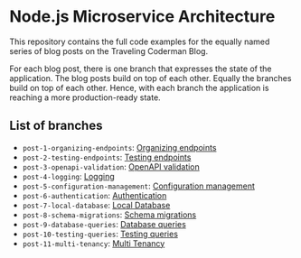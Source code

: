 # Node.js Microservice Architecture

This repository contains the full code examples for the equally named series of blog posts on the Traveling Coderman Blog.

For each blog post, there is one branch that expresses the state of the application.
The blog posts build on top of each other.
Equally the branches build on top of each other.
Hence, with each branch the application is reaching a more production-ready state.

## List of branches

- `post-1-organizing-endpoints`: [Organizing endpoints](https://traveling-coderman.net/code/node-architecture/organizing-endpoints/)
- `post-2-testing-endpoints`: [Testing endpoints](https://traveling-coderman.net/code/node-architecture/testing-endpoints/)
- `post-3-openapi-validation`: [OpenAPI validation](https://traveling-coderman.net/code/node-architecture/openapi-input-validation/)
- `post-4-logging`: [Logging](https://traveling-coderman.net/code/node-architecture/logging/)
- `post-5-configuration-management`: [Configuration management](https://traveling-coderman.net/code/node-architecture/configuration-management/)
- `post-6-authentication`: [Authentication](https://traveling-coderman.net/code/node-architecture/authentication/)
- `post-7-local-database`: [Local Database](https://traveling-coderman.net/code/node-architecture/local-database/)
- `post-8-schema-migrations`: [Schema migrations](https://traveling-coderman.net/code/node-architecture/schema-migrations/)
- `post-9-database-queries`: [Database queries](https://traveling-coderman.net/code/node-architecture/database-queries/)
- `post-10-testing-queries`: [Testing queries](https://traveling-coderman.net/code/node-architecture/testing-queries/)
- `post-11-multi-tenancy`: [Multi Tenancy](https://traveling-coderman.net/code/node-architecture/multi-tenancy/)
